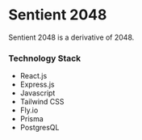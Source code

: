 # Sentient 2048

Sentient 2048 is a derivative of 2048.

### Technology Stack

- React.js
- Express.js
- Javascript
- Tailwind CSS
- Fly.io
- Prisma
- PostgresQL
